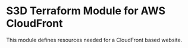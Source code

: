 # S3D Terraform Module for AWS CloudFront

This module defines resources needed for a CloudFront based website.
